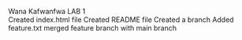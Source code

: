 Wana Kafwanfwa
LAB 1  
Created index.html file
Created README file
Created a branch
Added feature.txt
merged feature branch with main branch
